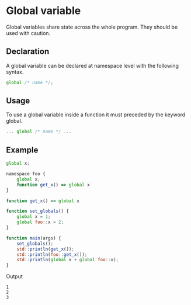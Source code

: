 # Global variable

Global variables share state across the whole program. They should be used with caution.

## Declaration

A global variable can be declared at namespace level with the following syntax.
```js 
global /* name */;
```

## Usage

To use a global variable inside a function it must preceded by the keyword global.

```js
... global /* name */ ...
```

## Example

```js
global x;

namespace foo {
	global x;
	function get_x() => global x
}

function get_x() => global x

function set_globals() {
	global x = 1;
	global foo::x = 2;
}

function main(args) {
	set_globals();
	std::println(get_x());
	std::println(foo::get_x());
	std::println(global x + global foo::x);
}
```

Output
```
1
2
3
```